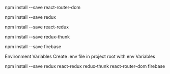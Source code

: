 npm install --save react-router-dom

npm install --save redux

npm install --save react-redux

npm install --save redux-thunk

npm install --save firebase

Environment Variables
Create .env file in project root with env Variables


npm install --save redux react-redux redux-thunk react-router-dom firebase

